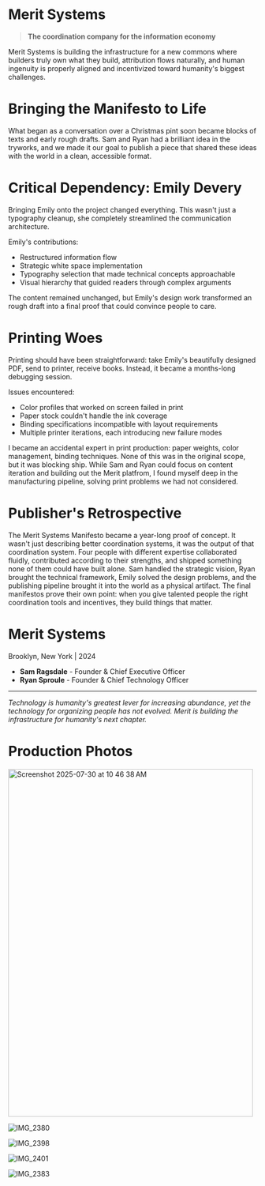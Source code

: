 # Merit Systems

> **The coordination company for the information economy**

Merit Systems is building the infrastructure for a new commons where builders truly own what they build, attribution flows naturally, and human ingenuity is properly aligned and incentivized toward humanity's biggest challenges.

# **Bringing the Manifesto to Life**

What began as a conversation over a Christmas pint soon became blocks of texts and early rough drafts. Sam and Ryan had a brilliant idea in the tryworks, and we made it our goal to publish a piece that shared these ideas with the world in a clean, accessible format.

# **Critical Dependency: Emily Devery**

Bringing Emily onto the project changed everything. This wasn't just a typography cleanup, she completely streamlined the communication architecture.

Emily's contributions:
- Restructured information flow
- Strategic white space implementation
- Typography selection that made technical concepts approachable
- Visual hierarchy that guided readers through complex arguments

The content remained unchanged, but Emily's design work transformed an rough draft into a final proof that could convince people to care.

# **Printing Woes**
Printing should have been straightforward: take Emily's beautifully designed PDF, send to printer, receive books. Instead, it became a months-long debugging session.

Issues encountered:

- Color profiles that worked on screen failed in print
- Paper stock couldn't handle the ink coverage
- Binding specifications incompatible with layout requirements
- Multiple printer iterations, each introducing new failure modes

I became an accidental expert in print production: paper weights, color management, binding techniques. None of this was in the original scope, but it was blocking ship. While Sam and Ryan could focus on content iteration and building out the Merit platfrom, I found myself deep in the manufacturing pipeline, solving print problems we had not considered.


# **Publisher's Retrospective**

The Merit Systems Manifesto became a year-long proof of concept. It wasn't just describing better coordination systems, it was the output of that coordination system. Four people with different expertise collaborated fluidly, contributed according to their strengths, and shipped something none of them could have built alone.
Sam handled the strategic vision, Ryan brought the technical framework, Emily solved the design problems, and the publishing pipeline brought it into the world as a physical artifact. The final manifestos prove their own point: when you give talented people the right coordination tools and incentives, they build things that matter.


# **Merit Systems**  
Brooklyn, New York | 2024

- **Sam Ragsdale** - Founder & Chief Executive Officer
- **Ryan Sproule** - Founder & Chief Technology Officer

---

*Technology is humanity's greatest lever for increasing abundance, yet the technology for organizing people has not evolved. Merit is building the infrastructure for humanity's next chapter.*


# **Production Photos**

<img width="496" height="704" alt="Screenshot 2025-07-30 at 10 46 38 AM" src="https://github.com/user-attachments/assets/60ae1a71-af18-42b6-b23e-6293b6e789d9" />

![IMG_2380](https://github.com/user-attachments/assets/d7dd13a1-26a5-4a1f-9b5e-41605fcd8d16)

![IMG_2398](https://github.com/user-attachments/assets/63f12506-0b28-4f62-9900-bdcf21df52bd)

![IMG_2401](https://github.com/user-attachments/assets/ff369ecb-b26c-4424-b4bb-04cac240857d)

![IMG_2383](https://github.com/user-attachments/assets/45a5e8c0-fac0-4099-aacc-ac398a8782ac)
